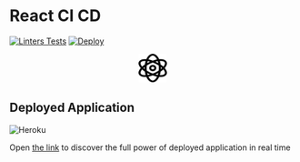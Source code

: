 # React CI CD

[![Linters Tests](https://github.com/alexfr26/cra-ci-cd/actions/workflows/test.yml/badge.svg)](https://github.com/alexfr26/cra-ci-cd/actions/workflows/test.yml)
[![Deploy](https://github.com/alexfr26/cra-ci-cd/actions/workflows/deploy.yml/badge.svg)](https://github.com/alexfr26/cra-ci-cd/actions/workflows/deploy.yml)

<p align="center">
<img src="src/assets/atom.svg" alt="" width="50px" height="50px"/>
</p>

## Deployed Application

![Heroku](https://heroku-badge.herokuapp.com/?app=cra-ci-cd&style=flat&svg=1)

Open [the link](https://cra-ci-cd.herokuapp.com/) to discover the full power of deployed application in real time

